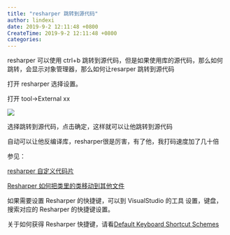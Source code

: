 ```yaml
---
title: "resharper 跳转到源代码"
author: lindexi
date: 2019-9-2 12:11:48 +0800
CreateTime: 2019-9-2 12:11:48 +0800
categories: 
---
```


resharper 可以使用 ctrl+b 跳转到源代码，但是如果使用库的源代码，那么如何跳转，会显示对象管理器，那么如何让resarper 跳转到源代码

<!--more-->




<!-- csdn -->

打开 resharper 选择设置。

打开 tool->External xx 

![](http://image.acmx.xyz/AwCCAwMAItoFADbzBgABAAQArj4BAGZDAgBo6AkA6Nk%3D%2F2017510102722.jpg)

选择跳转到源代码，点击确定，这样就可以让他跳转到源代码

自动可以让他反编译库，resharper很是厉害，有了他，我打码速度加了几十倍

参见：

[resharper 自定义代码片](http://lindexi.oschina.io/lindexi//post/resharper-%E8%87%AA%E5%AE%9A%E4%B9%89%E4%BB%A3%E7%A0%81%E7%89%87/)

[Resharper 如何把类里的类移动到其他文件](http://lindexi.oschina.io/lindexi//post/Resharper-%E5%A6%82%E4%BD%95%E6%8A%8A%E7%B1%BB%E9%87%8C%E7%9A%84%E7%B1%BB%E7%A7%BB%E5%8A%A8%E5%88%B0%E5%85%B6%E4%BB%96%E6%96%87%E4%BB%B6/)

如果需要设置 Resharper 的快捷键，可以到 VisualStudio 的工具 设置，键盘，搜索对应的 Resharper 的快捷键设置。

关于如何获得 Resharper 快捷键，请看[Default Keyboard Shortcut Schemes](https://www.jetbrains.com/help/resharper/Reference__Keyboard_Shortcuts.html#navigation_and_search)





